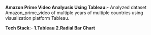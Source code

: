 **Amazon Prime Video Analyusis Using Tableau:-**
Analyzed dataset Amazon_prime_video of multiple years  of multiple countries using visualization platform Tableau.

 **Tech Stack**:-
 **1.Tableau**
**2.Radial Bar Chart**
